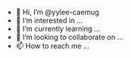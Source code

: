 - 👋 Hi, I’m @yylee-caemug
- 👀 I’m interested in ...
- 🌱 I’m currently learning ...
- 💞️ I’m looking to collaborate on ...
- 📫 How to reach me ...

<!---
yylee-caemug/yylee-caemug is a ✨ special ✨ repository because its `README.md` (this file) appears on your GitHub profile.
You can click the Preview link to take a look at your changes.
--->
